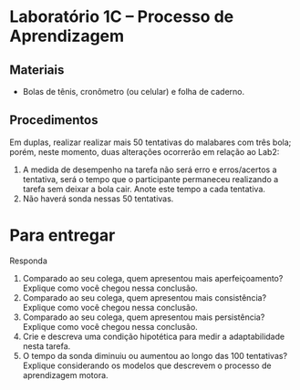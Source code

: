 # Laboratório 1C – Processo de Aprendizagem 

## Materiais
- Bolas de tênis, cronômetro (ou celular) e folha de caderno.
## Procedimentos 
Em duplas, realizar realizar mais 50 tentativas do malabares com três bola; porém, neste momento, duas alterações ocorrerão em relação ao Lab2:

1. A medida de desempenho na tarefa não será erro e erros/acertos a tentativa, será o tempo que o participante permaneceu realizando a tarefa sem deixar a bola cair. Anote este tempo a cada tentativa.
2. Não haverá sonda nessas 50 tentativas. 


# Para entregar
Responda
1. Comparado ao seu colega, quem apresentou mais aperfeiçoamento? Explique como você chegou nessa conclusão.
2. Comparado ao seu colega, quem apresentou mais consistência? Explique como você chegou nessa conclusão.
3. Comparado ao seu colega, quem apresentou mais persistência? Explique como você chegou nessa conclusão.
4. Crie e descreva uma condição hipotética para medir a adaptabilidade nesta tarefa.
5. O tempo da sonda diminuiu ou aumentou ao longo das 100 tentativas? Explique considerando os modelos que descrevem o processo de aprendizagem motora.


